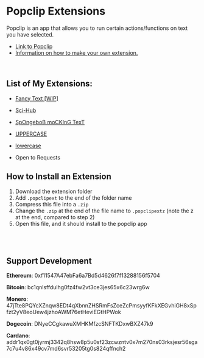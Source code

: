 # Popclip Extensions

Popclip is an app that allows you to run certain actions/functions on text you have selected.
- [Link to Popclip](https://pilotmoon.com/popclip/)
- [Information on how to make your own extension.](https://github.com/pilotmoon/PopClip-Extensions)

<br>

## List of My Extensions:

- [Fancy Text [WIP]](/Fancy%20Text)

- [Sci-Hub](/Sci-Hub)

- [SpOngeboB moCKInG TexT](/SpOngeboB%20moCKInG%20TexT)

- [UPPERCASE](/UPPERCASE)

- [lowercase](/lowercase)

- Open to Requests

## How to Install an Extension

1. Download the extension folder
2. Add `.popclipext` to the end of the folder name
3. Compress this file into a `.zip`
4. Change the `.zip` at the end of the file name to `.popclipextz` (note the z at the end, compared to step 2)
5. Open this file, and it should install to the popclip app

<br>

<br>

## Support Development

**Ethereum**: 0xf11547A47ebFa6a7Bd5d4626f7f13288156f5704

**Bitcoin**: bc1qnlsffdulhg0fz4fw2vt3ce3jes65x6c23wrg6w

**Monero**: 47jTte8PQYcXZnqw8EDt4qXbnnZHSRmFsZceZcPmsyyfKFkXEGvhiGH8xSpfzt2yV8eoUew4jzhoAWM76etHeviEGtHPWok

**Dogecoin**: DNyeCCgkawuXMHKMfzcSNFTKDxwBXZ47k9

**Cardano**: addr1qx0gt0jyrmj3342q8hsw8p5u0sf23zcwzntv0x7m270ns03rksjesr56sga7c7u4v86x49cv7md6svr53205tg0s824qffnch2
